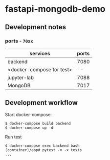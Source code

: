 # fastapi-mongodb-demo


## Development notes

### ports - `70xx`


| services                    | ports |
|-----------------------------|-------|
| backend                     | 7080  |
| \<docker-compose for test\> | --    |
| jupyter-lab                 | 7088  |
| MongoDB                     | 7017  |


## Development workflow

Start docker-compose:

```shell
$ docker-compose build backend
$ docker-compose up -d
```

Run test

```shell
$ docker-compose exec backend bash
(container)/app# pytest -v -x tests
...
```
